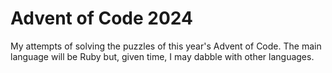 # Advent of Code 2024

My attempts of solving the puzzles of this year's Advent of Code. The main language will be Ruby but, given time, I may dabble with other languages.

